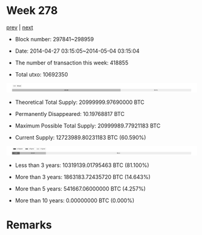 # Week 278

[prev](week0277.md) | [next](week0279.md)

- Block number: 297841~298959

- Date: 2014-04-27 03:15:05~2014-05-04 03:15:04

- The number of transaction this week: 418855

- Total utxo: 10692350

![](../images/mined_week0278.png)

- Theoretical Total Supply: 20999999.97690000 BTC

- Permanently Disappeared: 10.19768817 BTC

- Maximum Possible Total Supply: 20999989.77921183 BTC

- Current Supply: 12723989.80231183 BTC (60.590%)

![](../images/year_week0278.png)


- Less than 3 years: 10319139.01795463 BTC (81.100%)

- More than 3 years: 1863183.72435720 BTC (14.643%)

- More than 5 years: 541667.06000000 BTC (4.257%)

- More than 10 years: 0.00000000 BTC (0.000%)

# Remarks

